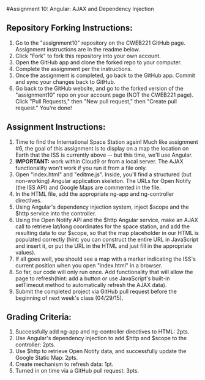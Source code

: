 #Assignment 10: Angular: AJAX and Dependency Injection

## Repository Forking Instructions:
1. Go to the "assignment10" repository on the CWEB221 GitHub page. Assignment instructions are in the readme below.
2. Click "Fork" to fork this repository into your own account.
3. Open the GitHub app and clone the forked repo to your computer.
4. Complete the assignment per the instructions.
5. Once the assignment is completed, go back to the GitHub app. Commit and sync your changes back to GitHub.
6. Go back to the GitHub website, and go to the forked version of the "assignment10" repo on your account page (NOT the CWEB221 page). Click "Pull Requests," then "New pull request," then "Create pull request." You're done!


## Assignment Instructions:
1. Time to find the International Space Station again! Much like assignment #6, the goal of this assignment is to display on a map the location on Earth that the ISS is currently above -- but this time, we'll use Angular.
2. **IMPORTANT:** work within Cloud9 or from a local server. The AJAX functionality won't work if you run it from a file only.
3. Open "index.html" and "editme.js". Inside, you'll find a structured (but non-working) Angular application skeleton. The URLs for Open Notify (the ISS API) and Google Maps are commented in the file.
4. In the HTML file, add the appropriate ng-app and ng-controller directives.
5. Using Angular's dependency injection system, inject $scope and the $http service into the controller.
6. Using the Open Notify API and the $http Angular service, make an AJAX call to retrieve lat/long coordinates for the space station, and add the resulting data to our $scope, so that the map placeholder in our HTML is populated correctly (hint: you can construct the entire URL in JavaScript and insert it, or put the URL in the HTML and just fill in the appropriate values).
7. If all goes well, you should see a map with a marker indicating the ISS's current position when you open "index.html" in a browser.
8. So far, our code will only run once. Add functionality that will allow the page to refresh(hint: add a button or use JavaScript's built-in setTimeout method to automatically refresh the AJAX data).
9. Submit the completed project via GitHub pull request before the beginning of next week's class (04/29/15).


## Grading Criteria:
1. Successfully add ng-app and ng-controller directives to HTML: 2pts.
2. Use Angular's dependency injection to add $http and $scope to the controller: 2pts.
3. Use $http to retrieve Open Notify data, and successfully update the Google Static Map: 2pts.
4. Create mechanism to refresh data: 1pt.
5. Turned in on time via a GitHub pull request: 3pts.